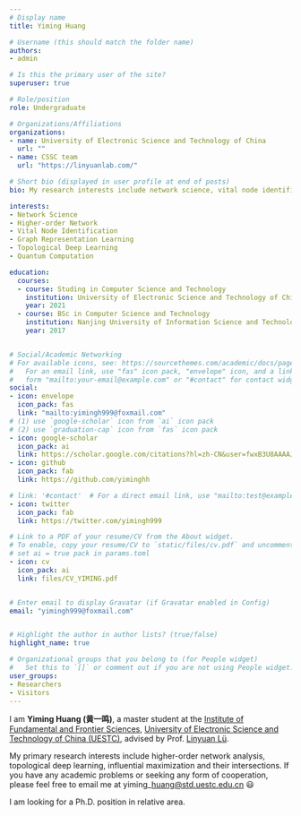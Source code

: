 ```yaml
---
# Display name
title: Yiming Huang 

# Username (this should match the folder name)
authors:
- admin

# Is this the primary user of the site?
superuser: true

# Role/position
role: Undergraduate

# Organizations/Affiliations
organizations:
- name: University of Electronic Science and Technology of China 
  url: ""
- name: CSSC team
  url: "https://linyuanlab.com/"

# Short bio (displayed in user profile at end of posts)
bio: My research interests include network science, vital node identification, and topological deep learning.

interests:
- Network Science
- Higher-order Network
- Vital Node Identification
- Graph Representation Learning
- Topological Deep Learning
- Quantum Computation

education:
  courses:
  - course: Studing in Computer Science and Technology
    institution: University of Electronic Science and Technology of China (UESTC)
    year: 2021
  - course: BSc in Computer Science and Technology
    institution: Nanjing University of Information Science and Technology (NUIST)
    year: 2017


# Social/Academic Networking
# For available icons, see: https://sourcethemes.com/academic/docs/page-builder/#icons
#   For an email link, use "fas" icon pack, "envelope" icon, and a link in the
#   form "mailto:your-email@example.com" or "#contact" for contact widget.
social:
- icon: envelope
  icon_pack: fas
  link: "mailto:yimingh999@foxmail.com"
# (1) use `google-scholar` icon from `ai` icon pack
# (2) use `graduation-cap` icon from `fas` icon pack
- icon: google-scholar
  icon_pack: ai
  link: https://scholar.google.com/citations?hl=zh-CN&user=fwxB3U8AAAAJ
- icon: github
  icon_pack: fab
  link: https://github.com/yiminghh

# link: '#contact'  # For a direct email link, use "mailto:test@example.org".
- icon: twitter
  icon_pack: fab
  link: https://twitter.com/yimingh999

# Link to a PDF of your resume/CV from the About widget.
# To enable, copy your resume/CV to `static/files/cv.pdf` and uncomment the lines below.
# set ai = true pack in params.toml
- icon: cv
  icon_pack: ai
  link: files/CV_YIMING.pdf


# Enter email to display Gravatar (if Gravatar enabled in Config)
email: "yimingh999@foxmail.com"


# Highlight the author in author lists? (true/false)
highlight_name: true

# Organizational groups that you belong to (for People widget)
#   Set this to `[]` or comment out if you are not using People widget.
user_groups:
- Researchers
- Visitors
---
```


I am **Yiming Huang (黄一鸣)**, a master student at the [Institute of Fundamental and Frontier Sciences](https://www.iffs.uestc.edu.cn/), [University of Electronic Science and Technology of China (UESTC)](https://www.uestc.edu.cn/), advised by Prof. [Linyuan Lü](https://linyuanlab.com/).

My primary research interests include higher-order network analysis, topological deep learning, influential maximization and their intersections. 
If you have any academic problems or seeking any form of cooperation, please feel free to email me at yiming\_huang@std.uestc.edu.cn :smiley:

I am looking for a Ph.D. position in relative area. 
